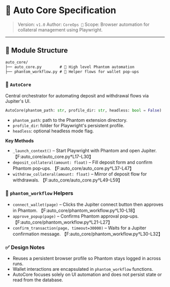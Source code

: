 # 🤖 Auto Core Specification

> Version: `v1.0`
> Author: `CoreOps 🥷`
> Scope: Browser automation for collateral management using Playwright.

---

## 📂 Module Structure
```txt
auto_core/
├── auto_core.py        # 🤖 High level Phantom automation
├── phantom_workflow.py # 🔮 Helper flows for wallet pop-ups
```

### 🤖 `AutoCore`
Central orchestrator for automating deposit and withdrawal flows via Jupiter's UI.

```python
AutoCore(phantom_path: str, profile_dir: str, headless: bool = False)
```
- `phantom_path`: path to the Phantom extension directory.
- `profile_dir`: folder for Playwright's persistent profile.
- `headless`: optional headless mode flag.

**Key Methods**
- `_launch_context()` – Start Playwright with Phantom and open Jupiter. 【F:auto_core/auto_core.py†L17-L30】
- `deposit_collateral(amount: float)` – Fill deposit form and confirm Phantom pop‑ups. 【F:auto_core/auto_core.py†L37-L47】
- `withdraw_collateral(amount: float)` – Mirror of deposit flow for withdrawals. 【F:auto_core/auto_core.py†L49-L59】

### 🔮 `phantom_workflow` Helpers
- `connect_wallet(page)` – Clicks the Jupiter connect button then approves in Phantom. 【F:auto_core/phantom_workflow.py†L10-L18】
- `approve_popup(page)` – Confirms Phantom approval pop‑ups. 【F:auto_core/phantom_workflow.py†L21-L27】
- `confirm_transaction(page, timeout=30000)` – Waits for a Jupiter confirmation message. 【F:auto_core/phantom_workflow.py†L30-L32】

### ✅ Design Notes
- Reuses a persistent browser profile so Phantom stays logged in across runs.
- Wallet interactions are encapsulated in `phantom_workflow` functions.
- AutoCore focuses solely on UI automation and does not persist state or read from the database.
